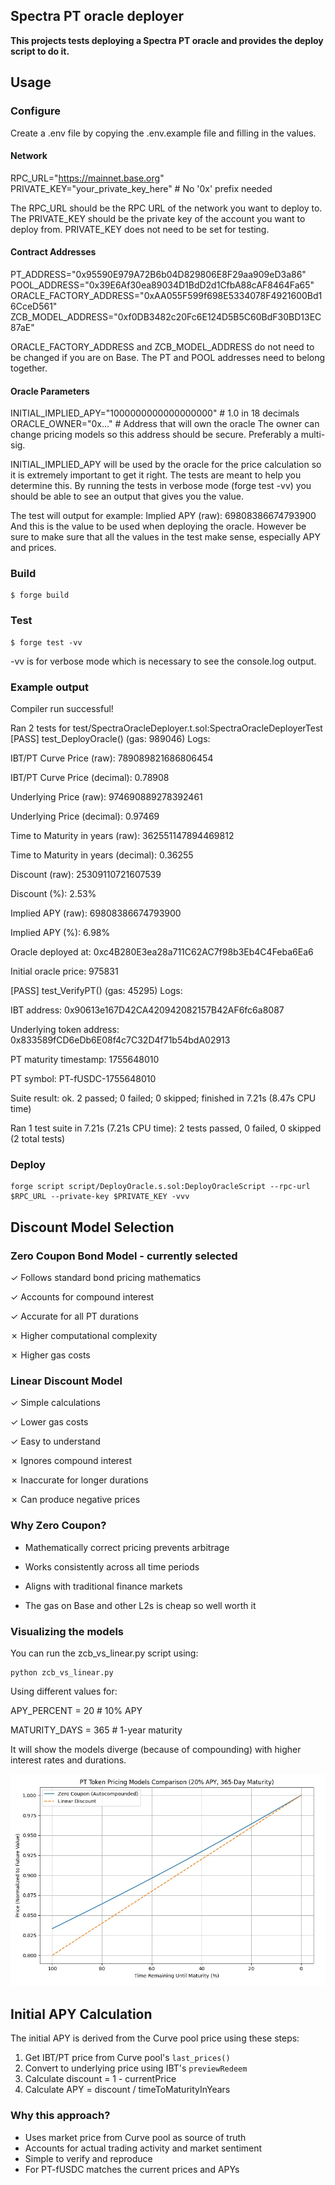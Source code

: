 ## Spectra PT oracle deployer

**This projects tests deploying a Spectra PT oracle and provides the deploy script to do it.**

## Usage

### Configure

Create a .env file by copying the .env.example file and filling in the values.

#### Network
RPC_URL="https://mainnet.base.org"
PRIVATE_KEY="your_private_key_here" # No '0x' prefix needed

The RPC_URL should be the RPC URL of the network you want to deploy to. The PRIVATE_KEY should be the private key of the account you want to deploy from.
PRIVATE_KEY does not need to be set for testing.

#### Contract Addresses
PT_ADDRESS="0x95590E979A72B6b04D829806E8F29aa909eD3a86"
POOL_ADDRESS="0x39E6Af30ea89034D1BdD2d1CfbA88cAF8464Fa65"
ORACLE_FACTORY_ADDRESS="0xAA055F599f698E5334078F4921600Bd16CceD561"
ZCB_MODEL_ADDRESS="0xf0DB3482c20Fc6E124D5B5C60BdF30BD13EC87aE"

ORACLE_FACTORY_ADDRESS and ZCB_MODEL_ADDRESS do not need to be changed if you are on Base.
The PT and POOL addresses need to belong together.

#### Oracle Parameters
INITIAL_IMPLIED_APY="1000000000000000000" # 1.0 in 18 decimals
ORACLE_OWNER="0x..." # Address that will own the oracle
The owner can change pricing models so this address should be secure. Preferably a multi-sig.

INITIAL_IMPLIED_APY will be used by the oracle for the price calculation so it is extremely important to get it right.
The tests are meant to help you determine this.
By running the tests in verbose mode (forge test -vv) you should be able to see an output that gives you the value.

The test will output for example: Implied APY (raw): 69808386674793900
And this is the value to be used when deploying the oracle.
However be sure to make sure that all the values in the test make sense, especially APY and prices.

### Build

```shell
$ forge build
```

### Test

```shell
$ forge test -vv
```
-vv is for verbose mode which is necessary to see the console.log output.

### Example output
Compiler run successful!

Ran 2 tests for test/SpectraOracleDeployer.t.sol:SpectraOracleDeployerTest
[PASS] test_DeployOracle() (gas: 989046)
Logs:

  IBT/PT Curve Price (raw): 789089821686806454
  
  IBT/PT Curve Price (decimal): 0.78908
  
  Underlying Price (raw): 974690889278392461
  
  Underlying Price (decimal): 0.97469
  
  Time to Maturity in years (raw): 362551147894469812
  
  Time to Maturity in years (decimal): 0.36255
  
  Discount (raw): 25309110721607539
  
  Discount (%): 2.53%
  
  Implied APY (raw): 69808386674793900
  
  Implied APY (%): 6.98%
  
  Oracle deployed at: 0xc4B280E3ea28a711C62AC7f98b3Eb4C4Feba6Ea6
  
  Initial oracle price: 975831

[PASS] test_VerifyPT() (gas: 45295)
Logs:

  IBT address: 0x90613e167D42CA420942082157B42AF6fc6a8087
  
  Underlying token address: 0x833589fCD6eDb6E08f4c7C32D4f71b54bdA02913
  
  PT maturity timestamp: 1755648010
  
  PT symbol: PT-fUSDC-1755648010

Suite result: ok. 2 passed; 0 failed; 0 skipped; finished in 7.21s (8.47s CPU time)

Ran 1 test suite in 7.21s (7.21s CPU time): 2 tests passed, 0 failed, 0 skipped (2 total tests)

### Deploy

```shell
forge script script/DeployOracle.s.sol:DeployOracleScript --rpc-url $RPC_URL --private-key $PRIVATE_KEY -vvv
```

## Discount Model Selection

### Zero Coupon Bond Model - currently selected

✓ Follows standard bond pricing mathematics

✓ Accounts for compound interest

✓ Accurate for all PT durations

✗ Higher computational complexity

✗ Higher gas costs

### Linear Discount Model

✓ Simple calculations

✓ Lower gas costs

✓ Easy to understand

✗ Ignores compound interest

✗ Inaccurate for longer durations

✗ Can produce negative prices

### Why Zero Coupon?

- Mathematically correct pricing prevents arbitrage
  
- Works consistently across all time periods
  
- Aligns with traditional finance markets

- The gas on Base and other L2s is cheap so well worth it

### Visualizing the models
You can run the zcb_vs_linear.py script using:
```shell
python zcb_vs_linear.py
```
Using different values for:

APY_PERCENT = 20  # 10% APY

MATURITY_DAYS = 365  # 1-year maturity

It will show the models diverge (because of compounding) with higher interest rates and durations.

![Example](images/PT_Token_Pricing_Comparison.jpg)

## Initial APY Calculation

The initial APY is derived from the Curve pool price using these steps:

1. Get IBT/PT price from Curve pool's `last_prices()`
2. Convert to underlying price using IBT's `previewRedeem`
3. Calculate discount = 1 - currentPrice
4. Calculate APY = discount / timeToMaturityInYears

### Why this approach?
- Uses market price from Curve pool as source of truth
- Accounts for actual trading activity and market sentiment
- Simple to verify and reproduce
- For PT-fUSDC matches the current prices and APYs

